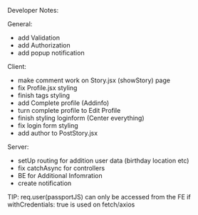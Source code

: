 Developer Notes:

General: 
- add Validation
- add Authorization
- add popup notification

Client:
- make comment work on Story.jsx (showStory) page
- fix Profile.jsx styling
- finish tags styling
- add Complete profile (Addinfo)
- turn complete profile to Edit Profile
- finish styling loginform (Center everything)
- fix login form styling
- add author to PostStory.jsx

Server:
- setUp routing for addition user data (birthday location etc)
- fix catchAsync for controllers
- BE for Additional Infomration
- create notification

TIP:
req.user(passportJS) can only be accessed from the FE if withCredentials: true is used on fetch/axios
